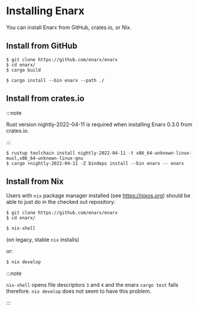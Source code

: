 # Installing Enarx

You can install Enarx from GitHub, crates.io, or Nix.

    
## Install from GitHub

    $ git clone https://github.com/enarx/enarx
    $ cd enarx/
    $ cargo build

    $ cargo install --bin enarx --path ./


## Install from crates.io

:::note

Rust version nightly-2022-04-11 is required when installing Enarx 0.3.0 from crates.io.

:::

    $ rustup toolchain install nightly-2022-04-11 -t x86_64-unknown-linux-musl,x86_64-unknown-linux-gnu
    $ cargo +nightly-2022-04-11 -Z bindeps install --bin enarx -- enarx


## Install from Nix

Users with `nix` package manager installed (see https://nixos.org) should be able to just do in the checked out repository:

    $ git clone https://github.com/enarx/enarx
    $ cd enarx/

```sh
$ nix-shell
```
(on legacy, stable `nix` installs)

or:
```sh
$ nix develop
```

:::note

`nix-shell` opens file descriptors `3` and `4` and the enarx `cargo test` fails therefore. `nix develop` does not seem to have this problem.

:::
